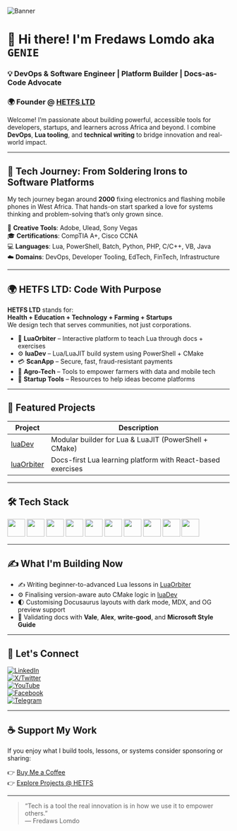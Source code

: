 ![Banner](https://cdn.buymeacoffee.com/uploads/cover_images/2023/12/wKEQng04UVaXx8eSI6T1L20zZgIkLfLsIUuQerTu.png)

# 👋 Hi there! I'm Fredaws Lomdo  aka `GENIE`

### 💡 DevOps & Software Engineer | Platform Builder | Docs-as-Code Advocate  
### 🌍 Founder @ [HETFS LTD](https://github.com/hetfs)

Welcome! I’m passionate about building powerful, accessible tools for developers, startups, and learners across Africa and beyond. I combine **DevOps**, **Lua tooling**, and **technical writing** to bridge innovation and real-world impact.

---

## 🚀 Tech Journey: From Soldering Irons to Software Platforms

My tech journey began around **2000** fixing electronics and flashing mobile phones in West Africa. That hands-on start sparked a love for systems thinking and problem-solving that’s only grown since.

🔧 **Creative Tools**: Adobe, Ulead, Sony Vegas  
🎓 **Certifications**: CompTIA A+, Cisco CCNA  
💻 **Languages**: Lua, PowerShell, Batch, Python, PHP, C/C++, VB, Java  
☁️ **Domains**: DevOps, Developer Tooling, EdTech, FinTech, Infrastructure

---

## 🌍 HETFS LTD: Code With Purpose

**HETFS LTD** stands for:  
**Health + Education + Technology + Farming + Startups**  
We design tech that serves communities, not just corporations.

- 🧠 **LuaOrbiter** – Interactive platform to teach Lua through docs + exercises  
- ⚙️ **luaDev** – Lua/LuaJIT build system using PowerShell + CMake  
- 💳 **ScanApp** – Secure, fast, fraud-resistant payments  
- 🌾 **Agro-Tech** – Tools to empower farmers with data and mobile tech  
- 🚀 **Startup Tools** – Resources to help ideas become platforms

---

## 🧠 Featured Projects

| Project        | Description                                                |
|----------------|------------------------------------------------------------|
| [luaDev](https://github.com/hetfs/luaDev)       | Modular builder for Lua & LuaJIT (PowerShell + CMake)     |
| [luaOrbiter](https://github.com/hetfs/luaOrbiter)   | Docs-first Lua learning platform with React-based exercises |

---

## 🛠️ Tech Stack

<div align="left">  
  <img src="https://cdn.jsdelivr.net/gh/devicons/devicon/icons/lua/lua-original.svg" height="40" />
  <img src="https://cdn.jsdelivr.net/gh/devicons/devicon/icons/powershell/powershell-original.svg" height="40" />
  <img src="https://cdn.jsdelivr.net/gh/devicons/devicon/icons/c/c-original.svg" height="40" />
  <img src="https://cdn.jsdelivr.net/gh/devicons/devicon/icons/cplusplus/cplusplus-original.svg" height="40" />
  <img src="https://cdn.jsdelivr.net/gh/devicons/devicon/icons/python/python-original.svg" height="40" />
  <img src="https://cdn.jsdelivr.net/gh/devicons/devicon/icons/html5/html5-original.svg" height="40" />
  <img src="https://cdn.jsdelivr.net/gh/devicons/devicon/icons/css3/css3-original.svg" height="40" />
  <img src="https://cdn.jsdelivr.net/gh/devicons/devicon/icons/javascript/javascript-original.svg" height="40" />
  <img src="https://cdn.jsdelivr.net/gh/devicons/devicon/icons/docker/docker-original.svg" height="40" />
  <img src="https://cdn.jsdelivr.net/gh/devicons/devicon/icons/linux/linux-original.svg" height="40" />
</div>

---

## ✍️ What I'm Building Now

- ✍️ Writing beginner-to-advanced Lua lessons in [LuaOrbiter](https://github.com/hetfs/luaOrbiter)
- ⚙️ Finalising version-aware auto CMake logic in [luaDev](https://github.com/hetfs/luaDev)
- 🌓 Customising Docusaurus layouts with dark mode, MDX, and OG preview support
- 📖 Validating docs with **Vale**, **Alex**, **write-good**, and **Microsoft Style Guide**

---

## 🤝 Let's Connect

[![LinkedIn](https://raw.githubusercontent.com/maurodesouza/profile-readme-generator/master/src/assets/icons/social/linkedin/default.svg)](https://linkedin.com)  
[![X/Twitter](https://raw.githubusercontent.com/maurodesouza/profile-readme-generator/master/src/assets/icons/social/twitter/default.svg)](https://x.com/hetf01)  
[![YouTube](https://raw.githubusercontent.com/maurodesouza/profile-readme-generator/master/src/assets/icons/social/youtube/default.svg)](https://youtube.com/@mastercli)  
[![Facebook](https://raw.githubusercontent.com/maurodesouza/profile-readme-generator/master/src/assets/icons/social/facebook/default.svg)](https://m.facebook.com/profile.php?id=100090714730738)  
[![Telegram](https://raw.githubusercontent.com/maurodesouza/profile-readme-generator/master/src/assets/icons/social/telegram/default.svg)](https://t.me/+h941uu74P6I0NDY0)

---

## ☕ Support My Work

If you enjoy what I build tools, lessons, or systems consider sponsoring or sharing:

👉 [Buy Me a Coffee](https://www.buymeacoffee.com/hetfs01f)  
👉 [Explore Projects @ HETFS](https://github.com/hetfs)

---

> “Tech is a tool the real innovation is in how we use it to empower others.”  
> — Fredaws Lomdo
